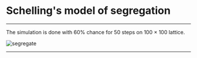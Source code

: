 # Schelling's model of segregation
***

The simulation is done with 60% chance for 50 steps on 100 $\times$ 100 lattice.

![segregate](https://user-images.githubusercontent.com/100057270/180126839-55dddcc6-4592-4ea1-9158-7c584c30ae20.gif)

***
